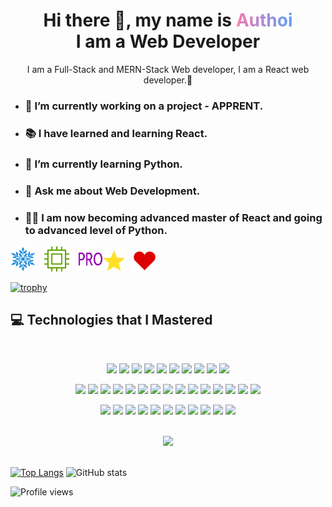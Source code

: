 <div align="center">
  <h1>Hi there 👋, my name is <span style="background: linear-gradient(93deg, rgba(238,174,202,1) 0%, rgba(238,121,182,1) 8%, rgba(96,157,247,1) 96%, rgba(148,187,233,1) 100%);background-clip:text;color:transparent">Authoi</span> <br/> I am a Web Developer</h1>
</div>
                                              <p style="text-align:center;" align="center">I am a Full-Stack and MERN-Stack Web developer, I am a React web developer.🥇</p>
                                                                                                                      

    
- ### 🔭 I’m currently working on a project - APPRENT.
- ### 📚 I have learned and learning React.
- ###  🌱 I’m currently learning Python.
- ### 💬 Ask me about Web Development.
- ### 👨‍🏫 I am now becoming advanced master of React and going to advanced level of Python.



<a href='https://archiveprogram.github.com/'><img src='https://raw.githubusercontent.com/acervenky/animated-github-badges/master/assets/acbadge.gif' width='40' height='40'></a> <a href='https://docs.github.com/en/developers'><img src='https://raw.githubusercontent.com/acervenky/animated-github-badges/master/assets/devbadge.gif' width='40' height='40'></a> <a href='https://github.com/pricing'><img src='https://raw.githubusercontent.com/acervenky/animated-github-badges/master/assets/pro.gif' width='40' height='40'></a><a href='https://stars.github.com/'><img src='https://raw.githubusercontent.com/acervenky/animated-github-badges/master/assets/starbadge.gif' width='35' height='35'></a> <a href='https://docs.github.com/en/github/supporting-the-open-source-community-with-github-sponsors'><img src='https://raw.githubusercontent.com/acervenky/animated-github-badges/master/assets/sponsorbadge.gif' width='35' height='35'></a> 

  [![trophy](https://github-profile-trophy.vercel.app/?username=Authoi234)](https://github.com/ryo-ma/github-profile-trophy)

## :computer: Technologies that I Mastered

<br>
<p align="center" height="80px" width="100%">
<img width="80px" src="https://github.com/mir-hussain/mir-hussain/blob/main/images/icons/HTML.png"/>
<img width="80px" src="https://github.com/mir-hussain/mir-hussain/blob/main/images/icons/css.png"/>
<img width="80px" src="https://github.com/mir-hussain/mir-hussain/blob/main/images/icons/JavaScript.png"/>
<img width="80px" src="https://www.datocms-assets.com/48401/1628645197-learn-typescript.png"/>
<img width="80px" src="https://reactrouter.com/_brand/React%20Router%20Brand%20Assets/React%20Router%20Logo/Light.png"/>
<img width="80px" src="https://react-hook-form.com/images/logo/react-hook-form-logo-only.png"/>
<img width="80px" src="https://p1.hiclipart.com/preview/570/557/170/react-logo-redux-javascript-vuejs-babel-nodejs-npm-web-application-png-clipart.jpg"/>
<img width="80px" src="https://cdn3d.iconscout.com/3d/premium/thumb/python-3d-icon-download-in-png-blend-fbx-gltf-file-formats--logo-development-code-programming-computer-science-pack-technology-icons-5602757.png?f=webp"/>
<img width="80px" src="https://github.com/mir-hussain/mir-hussain/blob/main/images/icons/react.png"/>
  <img width="80px" src="https://cdn-images-1.medium.com/v2/resize:fit:1600/1*Vo5RDpNkOsfDn8sx06mthA.png"/>
</p>
<p align="center" height="80px" width="100%">
  <img width="80px" src="https://encrypted-tbn0.gstatic.com/images?q=tbn:ANd9GcTG1wXbNHu71FIVcwPD6BwGrIwG9KGYqFOTug&s"/>
<img width="80px" src="https://github.com/mir-hussain/mir-hussain/blob/main/images/icons/tailwind.png"/>
<img width="80px" src="https://github.com/mir-hussain/mir-hussain/blob/main/images/icons/Bootsrap.png"/>
<img width="80px" src="https://github.com/mir-hussain/mir-hussain/blob/main/images/icons/firebase.png"/>
<img width="80px" src="https://www.drupal.org/files/project-images/nextjs-icon-dark-background.png"/>
<img width="80px" src="https://miro.medium.com/v2/resize:fit:493/1*HHGc3cQgpSVes0maUAnYog.png"/>
<img width="80px" src="https://upload.wikimedia.org/wikipedia/commons/thumb/f/f1/Vitejs-logo.svg/1200px-Vitejs-logo.svg.png"/>
<img width="80px" src="https://i0.wp.com/frontendmasters.com/blog/wp-content/uploads/2024/09/m_Vw7t19_400x400.jpg?fit=400%2C400&ssl=1"/>
<img width="80px" src="https://encrypted-tbn0.gstatic.com/images?q=tbn:ANd9GcSvzl7r0NVEDNeZmp-iWtn7HchjBcX01nzhkw&s"/>
<img width="80px" src="https://res.cloudinary.com/dl2adjye7/image/upload/v1716466543/framer_zwbowr.png"/>
<img width="80px" src="https://avatars.githubusercontent.com/u/6853419?s=200&v=4"/>
<img width="80px" src="https://avatars.githubusercontent.com/u/139895814?v=4"/>
<img width="80px" src="https://docs.pmnd.rs/_next/static/media/drei-icon.cbe3cdab.svg"/>
<img width="80px" src="https://miro.medium.com/v2/1*p5aw0jh6hAtGG5b5ZWlqVA.png"/>
<img width="80px" src="https://blog.openreplay.com/images/charting-and-graphing-in-react-with-recharts/images/hero.png"/>

</p>
<p align="center" height="80px" width="100%">
<img width="80px" src="https://github.com/mir-hussain/mir-hussain/blob/main/images/icons/node.png"/>
<img width="80px" src="https://github.com/mir-hussain/mir-hussain/blob/main/images/icons/express.png"/>
<img width="80px" src="https://github.com/mir-hussain/mir-hussain/blob/main/images/icons/mongo.png"/>
<img width="80px" src="https://jwt.io/_next/image?url=%2F_next%2Fstatic%2Fmedia%2Fjwt-flower.f20616b0.png&w=3840&q=75"/>
<img width="80px" src="https://pbs.twimg.com/profile_images/1735429515541938176/zOO1N7Su_400x400.jpg"/>
<img width="80px" src="https://logos-world.net/wp-content/uploads/2022/12/Stripe-Emblem.png"/>
<img width="80px" src="https://user-images.githubusercontent.com/13700/35731649-652807e8-080e-11e8-88fd-1b2f6d553b2d.png"/>
  <img width="80px" src="https://hostwizly.com/vercel-icon.svg"/>
  <img width="80px" src="https://encrypted-tbn0.gstatic.com/images?q=tbn:ANd9GcRuAikO6HfgCm0CRT5sSRBlYIwdPk7-08utow&s"/>
  <img width="80px" src="https://encrypted-tbn0.gstatic.com/images?q=tbn:ANd9GcT3Fuw0AuZRXr0O1d7CQZUt7fuhN-xdZ1sx9Q&s"/>
  <img width="80px" src="https://cdn.techimply.com/uploads/software/28663/logo/1827644c97b7a50d70bf0539c153087e.png"/>
</p> <br/>


<div align="center">
<img width="60%" src="https://github-readme-streak-stats.herokuapp.com?user=Authoi234&theme=react&hide_border=true&background=0D1117&stroke=0D1117&fire=FF1CF7&sideLabels=00F0FF&currStreakNum=FF1CF7&ring=FF1CF7&currStreakLabel=FF1CF7&sideNums=00F0FF" />
</div>

<br/>

[![Top Langs](https://github-readme-stats.vercel.app/api/top-langs/?username=Authoi234)](https://github.com/anuraghazra/github-readme-stats) ![GitHub stats](https://github-readme-stats.vercel.app/api?username=Authoi234&show_icons=true&count_private=true)  

![Profile views](https://komarev.com/ghpvc/?username=Authoi234&color=green)  
